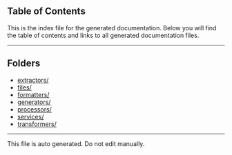 ## Table of Contents

This is the index file for the generated documentation. Below you will find the table of contents and links to all generated documentation files.

---


## Folders

- [extractors/](extractors/index.md)
- [files/](files/index.md)
- [formatters/](formatters/index.md)
- [generators/](generators/index.md)
- [processors/](processors/index.md)
- [services/](services/index.md)
- [transformers/](transformers/index.md)



---

This file is auto generated. Do not edit manually.